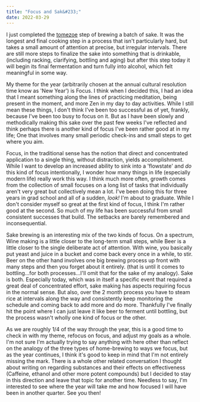 ```yaml
---
title: "Focus and Sak&#233;"
date: 2022-03-29
---
```


I just completed the [tomezoe](https://byo.com/article/making-sake/) step of brewing a batch of sake. It was the longest and final cooking step in a process that isn't particularly hard, but takes a small amount of attention at precise, but irregular intervals. There are still more steps to finalize the sake into something that is drinkable, (including racking, clarifying, bottling and aging) but after this step today it will begin its final fermentation and turn fully into alcohol, which felt meaningful in some way.

My theme for the year (arbitrarily chosen at the annual cultural resolution time know as 'New Year') is Focus. I think when I decided this, I had an idea that I meant something along the lines of practicing meditation, being present in the moment, and more Zen in my day to day activities. While I still mean these things, I don't think I've been too successful as of yet, frankly, because I've been too busy to focus on it. But as I have been slowly and methodically making this sake over the past few weeks I've reflected and think perhaps there is another kind of focus I've been rather good at in my life; One that involves many small periodic check-ins and small steps to get where you aim.

Focus, in the traditional sense has the notion that direct and concentrated application to a single thing, without distraction, yields accomplishment. While I want to develop an increased ability to sink into a 'flowstate' and _do_ this kind of focus intentionally, I wonder how many things in life (especially modern life) really work this way. I think much more often, growth comes from the collection of small focuses on a long list of tasks that individually aren't very great but collectively mean a lot. I've been doing this for three years in grad school and all of a sudden, _look!_ I'm about to graduate. While I don't consider myself so great at the first kind of focus, I think I'm rather good at the second. So much of my life has been successful from small consistent successes that build. The setbacks are barely remembered and inconsequential.

Sake brewing is an interesting mix of the two kinds of focus. On a spectrum, Wine making is a little closer to the long-term small steps, while Beer is a little closer to the single deliberate act of attention. With wine, you basically put yeast and juice in a bucket and come back every once in a while, to stir. Beer on the other hand involves one big brewing process up front with many steps and then you forget about it entirely. (that is until it comes to bottling...for both processes...I'll omit that for the sake of my analogy). Sake is both. Especially today, which was in itself a specific event that required a great deal of concentrated effort, sake making has aspects requiring focus in the normal sense. But also, over the 2 month process you have to steam rice at intervals along the way and consistently keep monitoring the schedule and coming back to add more and do more. Thankfully I've finally hit the point where I can just leave it like beer to ferment until bottling, but the process wasn't wholly one kind of focus or the other.

As we are roughly 1/4 of the way through the year, this is a good time to check in with my theme, refocus on focus, and adjust my goals as a whole. I'm not sure I'm actually trying to say anything with here other than reflect on the analogy of the three types of home-brewing to ways we focus, but as the year continues, I think it's good to keep in mind that I'm not entirely missing the mark.  There is a whole other related conversation I thought about writing on regarding substances and their effects on effectiveness (Caffeine, ethanol and other more potent compounds) but I decided to stay in this direction and leave that topic for another time. Needless to say, I'm interested to see where the year will take me and how focused I will have been in another quarter. See you then! 
